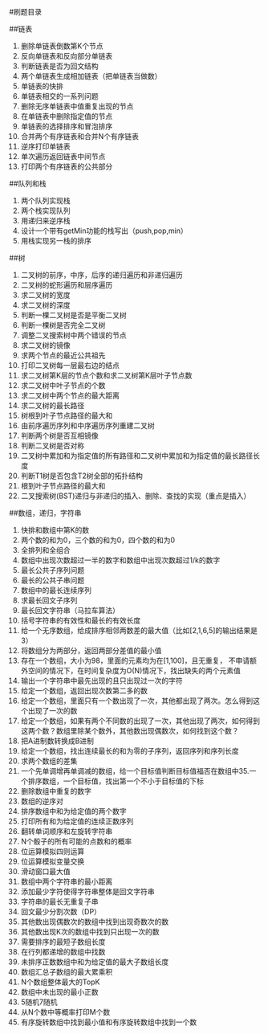 

#刷题目录

##链表

1. 删除单链表倒数第K个节点
2. 反向单链表和反向部分单链表
3. 判断链表是否为回文结构
4. 两个单链表生成相加链表（把单链表当做数）
5. 单链表的快排
6. 单链表相交的一系列问题
7. 删除无序单链表中值重复出现的节点
8. 在单链表中删除指定值的节点
9. 单链表的选择排序和冒泡排序
10. 合并两个有序链表和合并N个有序链表
11. 逆序打印单链表
12. 单次遍历返回链表中间节点
13. 打印两个有序链表的公共部分



##队列和栈

1. 两个队列实现栈
2. 两个栈实现队列
3. 用递归来逆序栈
4. 设计一个带有getMin功能的栈写出（push,pop,min）
5. 用栈实现另一栈的排序



##树

1. 二叉树的前序，中序，后序的递归遍历和非递归遍历
2. 二叉树的蛇形遍历和层序遍历
3. 求二叉树的宽度
4. 求二叉树的深度
5. 判断一棵二叉树是否是平衡二叉树
6. 判断一棵树是否完全二叉树
7. 调整二叉搜索树中两个错误的节点
8. 求二叉树的镜像
9. 求两个节点的最近公共祖先
10. 打印二叉树每一层最右边的结点
11. 求二叉树第K层的节点个数和求二叉树第K层叶子节点数
12. 求二叉树中叶子节点的个数
13. 求二叉树中两个节点的最大距离
14. 求二叉树的最长路径
15. 树根到叶子节点路径的最大和
16. 由前序遍历序列和中序遍历序列重建二叉树 
17. 判断两个树是否互相镜像
18. 判断二叉树是否对称
19. 二叉树中累加和为指定值的所有路径和二叉树中累加和为指定值的最长路径长度
20. 判断T1树是否包含T2树全部的拓扑结构
21. 根到叶子节点路径的最大和
22. 二叉搜索树(BST)递归与非递归的插入、删除、查找的实现（重点是插入）



##数组，递归，字符串

1. 快排和数组中第K的数
2. 两个数的和为0，三个数的和为0，四个数的和为0
3. 全排列和全组合
4. 数组中出现次数超过一半的数字和数组中出现次数超过1/k的数字
5. 最长公共子序列问题
6. 最长的公共子串问题
7. 数组中的最长连续序列
8. 求最长回文子序列
9. 最长回文字符串（马拉车算法）
10. 括号字符串的有效性和最长的有效长度
11. 给一个无序数组，给成排序相邻两数差的最大值（比如[2,1,6,5]的输出结果是3）
12. 将数组分为两部分，返回两部分差值的最小值
13. 存在一个数组，大小为98，里面的元素均为在[1,100]，且无重复， 不申请额外空间的情况下，在时间复杂度为O(N)情况下，找出缺失的两个元素值
14. 输出一个字符串中最先出现的且只出现过一次的字符
15. 给定一个数组，返回出现次数第二多的数
16. 给定一个数组，里面只有一个数出现了一次，其他都出现了两次。怎么得到这个出现了一次的数
17. 给定一个数组，如果有两个不同数的出现了一次，其他出现了两次，如何得到这两个数？数组里除某个数外，其他数出现偶数次，如何找到这个数？
18. 把A进制数转换成B进制
19. 给定一个数组，找出连续最长的和为零的子序列，返回序列和序列长度
20. 求两个数组的差集
21. 一个先单调增再单调减的数组，给一个目标值判断目标值福否在数组中35.一个排序数组，一个目标值，找出第一个不小于目标值的下标
22. 删除数组中重复的数字
23. 数组的逆序对
24. 排序数组中和为给定值的两个数字
25. 打印所有和为给定值的连续正数序列
26. 翻转单词顺序和左旋转字符串
27. N个骰子的所有可能的点数和的概率
28. 位运算模拟四则运算
29. 位运算模拟变量交换
30. 滑动窗口最大值
31. 数组中两个字符串的最小距离
32. 添加最少字符使得字符串整体是回文字符串
33. 字符串的最长无重复子串
34. 回文最少分割次数（DP）
35. 其他数出现偶数次的数组中找到出现奇数次的数
36. 其他数出现K次的数组中找到只出现一次的数
37. 需要排序的最短子数组长度
38. 在行列都递增的数组中找数
39. 未排序正数数组中和为给定值的最大子数组长度
40. 数组汇总子数组的最大累乘积
41. N个数组整体最大的TopK
42. 数组中未出现的最小正数
43. 5随机7随机
44. 从N个数中等概率打印M个数
45. 有序旋转数组中找到最小值和有序旋转数组中找到一个数
